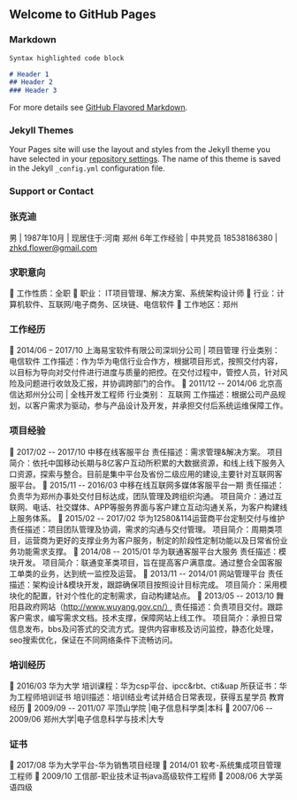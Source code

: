 ## Welcome to GitHub Pages



### Markdown



```markdown
Syntax highlighted code block

# Header 1
## Header 2
### Header 3
```

For more details see [GitHub Flavored Markdown](https://guides.github.com/features/mastering-markdown/).

### Jekyll Themes

Your Pages site will use the layout and styles from the Jekyll theme you have selected in your [repository settings](https://github.com/drizzleswing/zhangkd-resume/settings). The name of this theme is saved in the Jekyll `_config.yml` configuration file.

### Support or Contact

### 张克迪
男 | 1987年10月 | 现居住于:河南 郑州
6年工作经验 | 中共党员
18538186380 | zhkd.flower@gmail.com
### 求职意向
	工作性质：全职
	职业： IT项目管理、解决方案、系统架构设计师
	行业：计算机软件、互联网/电子商务、区块链、电信软件 
	工作地区：郑州
### 工作经历
	2014/06 – 2017/10		上海易宝软件有限公司深圳分公司 | 项目管理 
行业类别： 电信软件
工作描述：作为华为电信行业合作方，根据项目形式，按照交付内容，以目标为导向对交付件进行进度与质量的把控。在交付过程中，管控人员，针对风险及问题进行收敛及汇报，并协调跨部门的合作。
	2011/12 -- 2014/06		北京高信达郑州分公司 | 全栈开发工程师
行业类别： 互联网
工作描述：根据公司产品规划，以客户需求为驱动，参与产品设计及开发，并承担交付后系统运维保障工作。
### 项目经验
	2017/02 -- 2017/10	 	中移在线客服平台
责任描述：需求管理&解决方案。
项目简介：依托中国移动长期与8亿客户互动所积累的大数据资源，和线上线下服务入口资源，探索与整合。目前是集中平台及省份二级应用的建设,主要针对互联网客服平台。
	2015/11 -- 2016/03		中移在线互联网多媒体客服平台一期
责任描述：负责华为郑州办事处交付目标达成，团队管理及跨组织沟通。
项目简介：通过互联网、电话、社交媒体、APP等服务界面与客户建立互动沟通关系，为客户构建线上服务体系。
	2015/02 -- 2017/02		华为12580&114运营商平台定制交付与维护
责任描述：项目团队管理及协调，需求的沟通与交付管理。
项目简介：周期类项目，运营商为更好的支撑业务为客户服务，制定的阶段性定制功能以及日常省份业务功能需求支撑。
	2014/08 -- 2015/01		华为联通客服平台大服务
责任描述：模块开发。
项目简介：联通变革类项目，旨在提高客户满意度。通过整合全国客服工单类的业务，达到统一监控及运营。
	2013/11 -- 2014/01		网站管理平台
责任描述：架构设计&模块开发，跟踪确保项目按照设计目标完成。
项目简介：采用模块化的配置，针对个性化的定制需求，自动构建站点。
	2013/05 -- 2013/10		舞阳县政府网站（http://www.wuyang.gov.cn/）
责任描述：负责项目交付。跟踪客户需求，编写需求文档。技术支撑，保障网站上线工作。
项目简介：承担日常信息发布，bbs及问答式的交流方式。提供内容审核及访问监控，静态化处理，seo搜索优化，保证在不同网络条件下流畅访问。
### 培训经历
	2016/03	华为大学
培训课程：华为csp平台、ipcc&rbt、cti&uap
所获证书：华为工程师培训证书
培训描述：培训结业考试并结合日常表现，获得五星学员
教育经历
	2009/09 -- 2011/07		平顶山学院 |电子信息科学类|本科
	2007/06 -- 2009/06		郑州大学|电子信息科学与技术|大专
### 证书
	2017/08 华为大学平台-华为销售项目经理
	2014/01 软考-系统集成项目管理工程师
	2009/10 工信部-职业技术证书java高级软件工程师
	2008/06 大学英语四级

